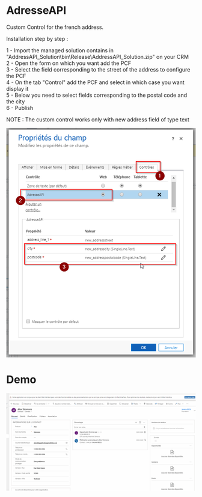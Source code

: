 # AdresseAPI
 
Custom Control for the french address.

Installation step by step : 

1 - Import the managed solution contains in "AddressAPI_Solution\bin\Release\AddressAPI_Solution.zip" on your CRM  
2 - Open the form on which you want add the PCF  
3 - Select the field corresponding to the street of the address to configure the PCF  
4 - On the tab "Control" add the PCF and select in which case you want display it  
5 - Below you need to select fields corresponding to the postal code and the city  
6 - Publish  

 NOTE : The custom control works only with new address field of type text 
 
![alt text](img/config.png)

# Demo 

![alt text](img/screen.gif)